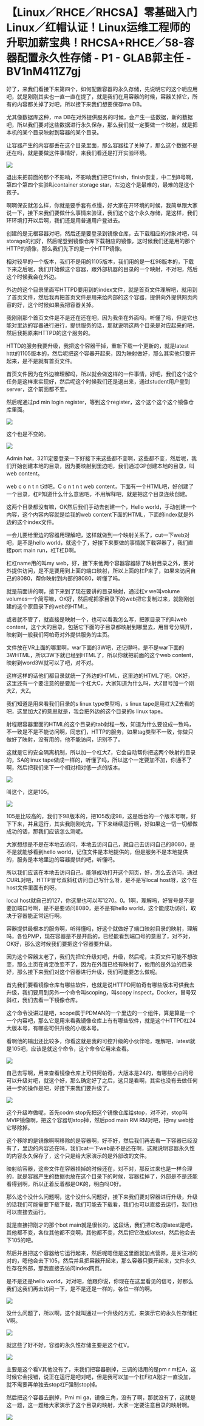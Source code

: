 # 【Linux／RHCE／RHCSA】零基础入门Linux／红帽认证！Linux运维工程师的升职加薪宝典！RHCSA+RHCE／58-容器配置永久性存储 - P1 - GLAB郭主任 - BV1nM411Z7gj

好了，来我们看接下来第四个，如何配置容器的永久存储，先说明它的这个呃应用吧，就是刚刚其实也一直一直在提了，就是我们在用容器的时候，容器关掉它，所有的内容都关掉了对吧，所以接下来我们想要保存ma DB。

尤其像数据库这种，ma DB在对外提供服务的时候，会产生一些数据，新的数据吧，所以我们要对这些数据进行永久保存，那么我们就一定要做一个映射，就是把本机的某个目录映射到容器的某个目录。

让容器产生的内容都丢在这个目录里面，那么容器挂了关掉了，那么这个数据不是还在吗，就是要做这件事情好，来我们看还是打开实验环境。



![](img/f212de0f93f0e837a264e54d8133e3fc_1.png)

退出来把前面的那个不影响，不影响我们把它finish，finish恢复，中二到8号啊，第四个第四个实验叫container storage star，左边这个是最难的，最难的是这个孩子。

啊啊保安就怎么样，你就是要手套有点慢，好大家在开环境的时候，我简单跟大家说一下，接下来我们要做什么事情来验证，我们这个这个永久存储，是这样，我们环环境打开以后啊，我们还是用普通用户登进去。

创建的是无根容器对吧，然后还是要登录到镜像仓库，去下载相应的对象对吧，叫storage的扫好，然后呢登到镜像仓库下载相应的镜像，这时候我们还是用的那个HTTP的镜像，那么我们先下的是一个HTTP镜像。

相对较早的一个版本，我们不是用的1105版本，我们用的是一杠98版本的，下载下来之后呢，我们开始做这个容器，跟外部机器的目录的一个映射，不对吧，然后这个时候我会在外边。

外边的这个目录里面写HTTPD要用到的index文件，就是首页文件理解吧，就用到了首页文件，然后我再把首页文件是用来给内部的这个容器，提供向外提供网页内容的好，这个时候如果我把容器关掉。

我刚刚那个首页文件是不是还在还在吧，因为我坐在外面吗，听懂了吗，但是它也能对里边的容器进行进行，提供服务的话，那就说明这两个目录是对应起来的吧，然后我把原来HTTPD的这个服务的。

HTTD的服务我要升级，我把这个容器干掉，重新下载一个更新的，就是latest httt的1105版本的，然后呢把这个容器开起来，因为映射做好，那么其实他只要开起来，是不是就有首页文件。

首页文件因为在外边嘛理解吗，所以就会做这样的一件事情，好吧，我们这个这个任务是这样来实现好，然后呢这个时候我们还是退出来，通过student用户登到server，这个前面都不变。

然后呢通过pd min login register，等到这个register，这个这个这个这个镜像仓库里面。



![](img/f212de0f93f0e837a264e54d8133e3fc_3.png)

这个也是不变的。

![](img/f212de0f93f0e837a264e54d8133e3fc_5.png)

Admin hat，3211定要登录一下好接下来这些都不变啊，这些都不变，然后呢，我们开始创建本地的目录，因为要映射到里边吧，我们通过GP创建本地的目录，叫web content。

web c o n t n t对吧，C o n t n t web content，下面有一个HTML吧，好创建了一个目录，杠P知道什么什么意思吧，不用解释吧，就是把这个目录连续创建。

这两个目录都没有嘛，OK然后我们手动去创建一个，Hello world，手动创建一个内容，这个内容内容就是给我的web content下面的HTML，下面的index就是外边的这个index文件。

一会儿要给里边的容器用理解吧，这样就做到一个映射关系了，cut一下web对吧，是不是hello world，就这个了，好接下来要做的事情就下载容器了，我们直接port main run，杠T杠D啊。

杠杠name用的叫my web，好，接下来他两个容器容器除了映射目录之外，要对外提供访问，是不是要用到上面的端口映射，所以上面的杠P来了，如果来访问自己的8080，帮你映射到内部的8080，听懂了吗。

就是前面讲的啊，接下来到了现在要讲的目录映射，通过杠v we叫volume volumes一个简写嘛，OK好，然后呢把家目录下的web把它复制过来，就刚刚创建的这个家目录下的web的HTML。

或者就不管了，就直接是映射一个，也可以看我怎么写，把家目录下的叫web content，这个大的目录，包括它下面的子目录都映射到哪里去，用冒号分隔开，映射到一般我们阿帕奇对外提供服务的主页。

文件放在VR上面的哪里啊，war下面的3W吧，还记得吗，是不是war下面的3WHTML，所以3W下就已经到HTML了，所以你就把前面的这个web content，映射到word3W就可以了吧，对不对。

这样这样的话他们都目录就统一了外边的HTML，这里边的HTML了吧，OK好，这里还有一个要注意的是要加一个杠大C，大家知道为什么吗，大Z冒号加一个刚大Z，大Z。

我们知道是用来看我们目录的s linux type类型吗，s linux tape是用杠大Z去看的吧，这里加大Z的意思就是，我会把外边的这个目录的s linux tape。

射程跟容器里面的HTML的这个目录的tab射程一致，知道为什么要设成一致吗，不一致是不是不能访问啊，同志们，HTTP的服务，如果tag类型不一致，你做只做好了映射，没有用的，他不能访问，识别不了。

这就是它的安全隔离机制，所以加一个杠大Z，它会自动帮你把这两个映射的目录的，SA的linux tape做成一样的，听懂了吗，所以这个一定要加不加，你通不了啊，然后把我们来下一个相对相对低一点的版本。



![](img/f212de0f93f0e837a264e54d8133e3fc_7.png)

叫这个，这是105。

![](img/f212de0f93f0e837a264e54d8133e3fc_9.png)

105是比较高的，我们下98版本的，把105改成98，这是后台的一个版本号啊，好下下来，并且运行，其实我刚刚吃完，下下来继续运行啊，好如果这一切一切都做成功的话，那我们应该怎么测呢。

大家想想是不是在本地去访问，本地去访问自己，就自己去访问自己的8080，是不是就能够看到hello world，记住文件是本地提供的，但是服务不是本地提供的，服务是本地里边的容器提供的吧，听懂吗。

所以我们应该在本地去访问自己，能够成功打开这个网页，好，怎么去访问，通过CURL对吧，HTTP冒号双斜杠访问自己写什么呀，是不是写local host呀，这个在host文件里面有的呀。

local host就自己的127，你这里也可以写1270。0。1啊，理解吗，好冒号是不是要加端口号啊，是不是要访问8080，是不是有hello world，这个能成功访问，取决于容器能正常运行啊。

容器提供最根本的服务啊，听得懂吗，好这个就做好了端口映射目录的映射，理解吗，各位PMP，现在容器是不是开启的，已经能看到端口号的意思了，对不对，OK好，那么这时候我们要把这个容器要升级。

因为这个容器太老了，我们先把它升级对吧，升级，然后呢，主页文件可能不想改变，那么主页在肯定改变不了，因为在外面已经有映射了，他用的是外边的目录好，那么接下来我们对这个容器进行升级，我们可能要怎么做呢。

首先我们要看镜像仓库有哪些软件，也就是说HTTPD阿帕奇有哪些版本可供我去升级，我们要用到另外一个命令叫scoping，叫scopy inspect，Docker，冒号双斜杠，我们去看一下镜像仓库。

这个命令没讲过是吧，scope属于PDMAN的一个里边的一个组件，算是算是一个一个内容吧，那么它是用来看我镜像仓库上有有哪些软件，就是这个HTTPD杠24大版本号，有哪些可供升级的小版本号。

看啊他的输出还比较多，你看这就是我的可控升级的小伙伴哈，理解吧，latest就是105吧，应该是就这个命令，这个命令它用来查看。



![](img/f212de0f93f0e837a264e54d8133e3fc_11.png)

自己去写啊，用来查看镜像仓库上可供阿帕奇，大版本是24的，有哪些小白问号可以升级对吧，就这个好，那么确定好了之后，这只是看啊，其实也没有去做任何进一步的操作是吧，好接下来我们要升级了。



![](img/f212de0f93f0e837a264e54d8133e3fc_13.png)

这个升级咋做呢，首先codm stop先把这个镜像仓库给stop，对不对，stop叫MVIP镜像啊，把这个容器切stop掉，然后pod main RM RM对吧，把my web给它移除掉。

这个移除的是镜像啊啊移除的是容器啊，好不好，然后我们再去看一下容器已经没有了，里边的内容还在吗，我们cat一下web是不是还在啊，这就说明容器永久性的内容永久保存了，这个只是给大家演示的是外部改的文件。

映射给容器，这些文件在容器挂掉的时候还在，对不对，那反过来也是一样合理的，就是容器产生的数据也放在这个目录下的时候，容器挂掉了，外部是不是还能看得到啊，所以正着反着都是OK的，明白吗O好。

那么这个没什么问题啊，这个没什么问题好，接下来我们要对容器进行升级，升级的话我们可能需要下载下载，我们可能去下载看，我们也可以直接去运行，我们也可以直接去运行。

就是直接把刚才的那个bot main就是很长的，这段话，我们把它改成latest是吧，其他都不变，各位其他都不变啊，其他都不变，然后把它改成latest，然后他会去下105的吧。

然后并且把这个容器给它运行起来，然后呢嗯但是这里面就加点营养，是关注对的对的，嗯他会去下105，然后并且把容器开起来，那么容器只要开起来，文件永久性存在外部，那我直接去访问index网页。

是不是还是hello world，对对吧，他跟你说，你现在在这里看见的信号，好那么我们这我们再去访问一下，是不是还是一样的，各位一样的啊。



![](img/f212de0f93f0e837a264e54d8133e3fc_15.png)

没什么问题了，所以啊，这个就叫通过一个升级的方式，来演示它的永久性存储杠V啊。

![](img/f212de0f93f0e837a264e54d8133e3fc_17.png)

就这些了好不好，容器的永久性存储主要是这个杠V。

![](img/f212de0f93f0e837a264e54d8133e3fc_19.png)

主要是这个看V其他没有了，来我们把容器删掉，三调的话用的是pm r m杠A，这时候它会报错，说正在运行是吧对吧，但是我可以加一个杠F杠A刚才一直没加，就不需要再单独去stop杠F强制stop掉。

然后把这个容器去删掉，Pmi mi ga，镜像三角，没有了啊，那就没有了，这就是这一题，这一题给大家演示了这个目录的映射，大家一定要注意目录的映射啊。



![](img/f212de0f93f0e837a264e54d8133e3fc_21.png)